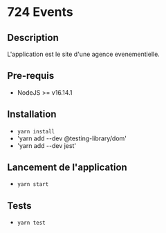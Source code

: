 # 724 Events

## Description
L'application est le site d'une agence evenementielle.
## Pre-requis
- NodeJS  >= v16.14.1

## Installation
- `yarn install`
- 'yarn add --dev @testing-library/dom'
- 'yarn add --dev jest'

## Lancement de l'application
- `yarn start`

## Tests
- `yarn test`

